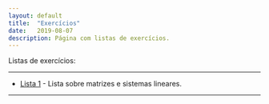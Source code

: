 ```yaml
---
layout: default
title:  "Exercícios"
date:   2019-08-07
description: Página com listas de exercícios.
---
```



<p class="intro">Listas de exercícios:</p>

---

* [Lista 1][Introducao] - Lista sobre matrizes e sistemas lineares.
---

[Introducao]:https://raw.githack.com/maf335.github.io/master/Exercicios/Lista1/Matrizes.pdf   